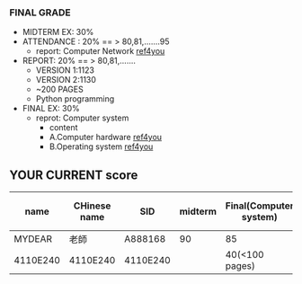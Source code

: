 ### FINAL GRADE
- MIDTERM EX: 30%
- ATTENDANCE : 20%  == > 80,81,.......95
  - report: Computer Network [ref4you](https://github.com/MyDearGreatTeacher/ComputerScience2022/tree/main/CourseMaterials/ComputerNetwork)
- REPORT:  20%  == > 80,81,.......
  - VERSION 1:1123
  - VERSION 2:1130
  - ~200 PAGES 
  - Python programming
- FINAL EX: 30% 
  - reprot: Computer system
    - content
    - A.Computer hardware [ref4you](https://github.com/MyDearGreatTeacher/ComputerScience2022/blob/main/CourseMaterials/ComputerHardware.md) 
    - B.Operating system  [ref4you](https://github.com/MyDearGreatTeacher/ComputerScience2022/blob/main/CourseMaterials/Operatingsystem.md)

## YOUR CURRENT score

| name |CHinese name| SID| midterm |Final(Computer system)| Python REPORT | Computer Network REPORT| PASS or not|
| -- | -- | -- | -- | -- | -- | -- | -- | 
| MYDEAR | 老師  | A888168 | 90 | 85 | 95 | 87 | PASS| 
| 4110E240| 4110E240  | 4110E240 |  | 40(<100 pages) | 90(200pages) | 40(<100 pages) | | 
